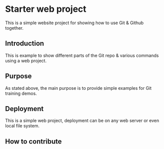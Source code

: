 # Starter web project

This is a simple website project for showing how to use Git & Github together.

## Introduction

This is example to show different parts of the Git repo & various commands using a web project.

## Purpose

As stated above, the main purpose is to provide simple examples for Git training demos.

## Deployment

This is a simple web project, deployment can be on any web server or even local file system. 

## How to contribute
